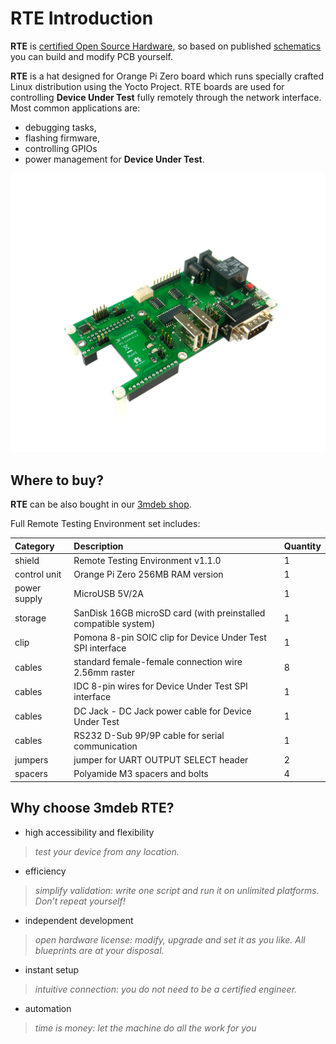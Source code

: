 # RTE Introduction

**RTE** is
[certified Open Source Hardware](https://certification.oshwa.org/pl000003.html),
so based on published
[schematics](https://github.com/3mdeb/rte-schematics)
you can build and modify PCB yourself.

**RTE** is a hat designed for Orange Pi Zero board which runs specially crafted
Linux distribution using the Yocto Project. RTE boards are used for controlling
**Device Under Test** fully remotely through the network interface. Most common
applications are:

* debugging tasks,
* flashing firmware,
* controlling GPIOs
* power management for **Device Under Test**.

![](../../images/rte-v1.1.0-trans.png)

## Where to buy?

**RTE** can be also bought in our [3mdeb shop](https://3mdeb.com/shop/open-source-hardware/open-source-hardware-3mdeb/rte/).

Full Remote Testing Environment set includes:

<center>

| Category     | Description                                                     | Quantity |
|:-------------|:----------------------------------------------------------------|:---------|
| shield       | Remote Testing Environment v1.1.0                               | 1        |
| control unit | Orange Pi Zero 256MB RAM version                                | 1        |
| power supply | MicroUSB 5V/2A                                                  | 1        |
| storage      | SanDisk 16GB microSD card (with preinstalled compatible system) | 1        |
| clip         | Pomona 8-pin SOIC clip for Device Under Test SPI interface      | 1        |
| cables       | standard female-female connection wire 2.56mm raster            | 8        |
| cables       | IDC 8-pin wires for Device Under Test SPI interface             | 1        |
| cables       | DC Jack - DC Jack power cable for Device Under Test             | 1        |
| cables       | RS232 D-Sub 9P/9P cable for serial communication                | 1        |
| jumpers      | jumper for UART OUTPUT SELECT header                            | 2        |
| spacers      | Polyamide M3 spacers and bolts                                  | 4        |

</center>

## Why choose 3mdeb RTE?

* high accessibility and flexibility
> *test your device from any location.*

* efficiency
> *simplify validation: write one script and run it on unlimited platforms.
  Don’t repeat yourself!*

* independent development
> *open hardware license: modify, upgrade and set it as you like. All blueprints
  are at your disposal.*

* instant setup
> *intuitive connection: you do not need to be a certified engineer.*

* automation
> *time is money: let the machine do all the work for you*

